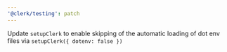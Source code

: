 ```yaml
---
'@clerk/testing': patch
---
```


Update `setupClerk` to enable skipping of the automatic loading of dot env files via `setupClerk({ dotenv: false })`
